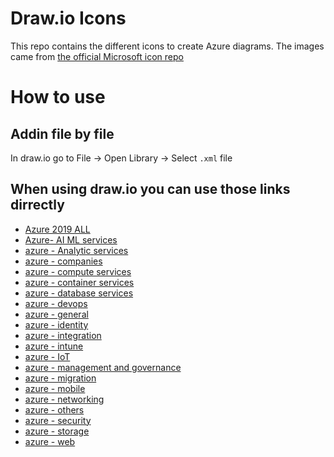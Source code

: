 Draw.io Icons
===
This repo contains the different icons to create Azure diagrams. The images came from [the official Microsoft icon repo](https://www.microsoft.com/en-us/download/details.aspx?id=41937)

# How to use
## Addin file by file
In draw.io go to File -> Open Library -> Select `.xml` file
## When using draw.io you can use those links dirrectly
* [Azure 2019 ALL](https://www.draw.io/?splash=0&clibs=https%3A%2F%2Fraw.githubusercontent.com%2Fmarkthebault%2Fdrawio-azure-icons%2Fmaster%2FAzure%202019%20ALL.drawiolib)
* [Azure- AI ML services](https://www.draw.io/?splash=0&clibs=https%3A%2F%2Fraw.githubusercontent.com%2Fmarkthebault%2Fdrawio-azure-icons%2Fmaster%2FAzure-%20AI%20ML%20services.drawiolib)
* [azure - Analytic services](https://www.draw.io/?splash=0&clibs=https%3A%2F%2Fraw.githubusercontent.com%2Fmarkthebault%2Fdrawio-azure-icons%2Fmaster%2Fazure%20-%20Analytic%20services.drawiolib)
* [azure - companies](https://www.draw.io/?splash=0&clibs=https%3A%2F%2Fraw.githubusercontent.com%2Fmarkthebault%2Fdrawio-azure-icons%2Fmaster%2Fazure%20-%20companies.drawiolib)
* [azure - compute services](https://www.draw.io/?splash=0&clibs=https%3A%2F%2Fraw.githubusercontent.com%2Fmarkthebault%2Fdrawio-azure-icons%2Fmaster%2Fazure%20-%20compute%20services.drawiolib)
* [azure - container services](https://www.draw.io/?splash=0&clibs=https%3A%2F%2Fraw.githubusercontent.com%2Fmarkthebault%2Fdrawio-azure-icons%2Fmaster%2Fazure%20-%20container%20services.drawiolib)
* [azure - database services](https://www.draw.io/?splash=0&clibs=https%3A%2F%2Fraw.githubusercontent.com%2Fmarkthebault%2Fdrawio-azure-icons%2Fmaster%2Fazure%20-%20database%20services.drawiolib)
* [azure - devops](https://www.draw.io/?splash=0&clibs=https%3A%2F%2Fraw.githubusercontent.com%2Fmarkthebault%2Fdrawio-azure-icons%2Fmaster%2Fazure%20-%20devops.drawiolib)
* [azure - general](https://www.draw.io/?splash=0&clibs=https%3A%2F%2Fraw.githubusercontent.com%2Fmarkthebault%2Fdrawio-azure-icons%2Fmaster%2Fazure%20-%20general.drawiolib)
* [azure - identity](https://www.draw.io/?splash=0&clibs=https%3A%2F%2Fraw.githubusercontent.com%2Fmarkthebault%2Fdrawio-azure-icons%2Fmaster%2Fazure%20-%20identity.drawiolib)
* [azure - integration](https://www.draw.io/?splash=0&clibs=https%3A%2F%2Fraw.githubusercontent.com%2Fmarkthebault%2Fdrawio-azure-icons%2Fmaster%2Fazure%20-%20integration.drawiolib)
* [azure - intune](https://www.draw.io/?splash=0&clibs=https%3A%2F%2Fraw.githubusercontent.com%2Fmarkthebault%2Fdrawio-azure-icons%2Fmaster%2Fazure%20-%20intune.drawiolib)
* [azure - IoT](https://www.draw.io/?splash=0&clibs=https%3A%2F%2Fraw.githubusercontent.com%2Fmarkthebault%2Fdrawio-azure-icons%2Fmaster%2Fazure%20-%20IoT.drawiolib)
* [azure - management and governance](https://www.draw.io/?splash=0&clibs=https%3A%2F%2Fraw.githubusercontent.com%2Fmarkthebault%2Fdrawio-azure-icons%2Fmaster%2Fazure%20-%20management%20and%20governance.drawiolib)
* [azure - migration](https://www.draw.io/?splash=0&clibs=https%3A%2F%2Fraw.githubusercontent.com%2Fmarkthebault%2Fdrawio-azure-icons%2Fmaster%2Fazure%20-%20migration.drawiolib)
* [azure - mobile](https://www.draw.io/?splash=0&clibs=https%3A%2F%2Fraw.githubusercontent.com%2Fmarkthebault%2Fdrawio-azure-icons%2Fmaster%2Fazure%20-%20mobile.drawiolib)
* [azure - networking](https://www.draw.io/?splash=0&clibs=https%3A%2F%2Fraw.githubusercontent.com%2Fmarkthebault%2Fdrawio-azure-icons%2Fmaster%2Fazure%20-%20networking.drawiolib)
* [azure - others](https://www.draw.io/?splash=0&clibs=https%3A%2F%2Fraw.githubusercontent.com%2Fmarkthebault%2Fdrawio-azure-icons%2Fmaster%2Fazure%20-%20others.drawiolib)
* [azure - security](https://www.draw.io/?splash=0&clibs=https%3A%2F%2Fraw.githubusercontent.com%2Fmarkthebault%2Fdrawio-azure-icons%2Fmaster%2Fazure%20-%20security.drawiolib)
* [azure - storage](https://www.draw.io/?splash=0&clibs=https%3A%2F%2Fraw.githubusercontent.com%2Fmarkthebault%2Fdrawio-azure-icons%2Fmaster%2Fazure%20-%20storage.drawiolib)
* [azure - web](https://www.draw.io/?splash=0&clibs=https%3A%2F%2Fraw.githubusercontent.com%2Fmarkthebault%2Fdrawio-azure-icons%2Fmaster%2Fazure%20-%20web.drawiolib)



